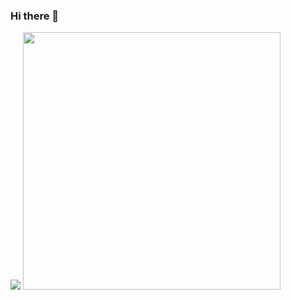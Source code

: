 ### Hi there 👋

<!--
**Om12Dahale/Om12Dahale** is a ✨ _special_ ✨ repository because its `README.md` (this file) appears on your GitHub profile.

Here are some ideas to get you started:

- 🔭 I’m currently working on ...
- 🌱 I’m currently learning ...
- 👯 I’m looking to collaborate on ...
- 🤔 I’m looking for help with ...
- 💬 Ask me about ...
- 📫 How to reach me: ...
- 😄 Pronouns: ...
- ⚡ Fun fact: ...
-->
<img src = "https://github-readme-stats.vercel.app/api?username=Om12Dahale&&show_icons=true&title_color=ffffff&icon_color=bb2acf&text_color=daf7dc&bg_color=151515" > <img width = 412 src = "https://github-readme-stats.vercel.app/api/top-langs/?username=Om12Dahale&&show_icons=true&title_color=ffffff&icon_color=bb2acf&text_color=daf7dc&bg_color=151515&layout=compact">
